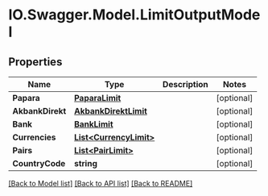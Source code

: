 # IO.Swagger.Model.LimitOutputModel
## Properties

Name | Type | Description | Notes
------------ | ------------- | ------------- | -------------
**Papara** | [**PaparaLimit**](PaparaLimit.md) |  | [optional] 
**AkbankDirekt** | [**AkbankDirektLimit**](AkbankDirektLimit.md) |  | [optional] 
**Bank** | [**BankLimit**](BankLimit.md) |  | [optional] 
**Currencies** | [**List&lt;CurrencyLimit&gt;**](CurrencyLimit.md) |  | [optional] 
**Pairs** | [**List&lt;PairLimit&gt;**](PairLimit.md) |  | [optional] 
**CountryCode** | **string** |  | [optional] 

[[Back to Model list]](../README.md#documentation-for-models) [[Back to API list]](../README.md#documentation-for-api-endpoints) [[Back to README]](../README.md)


